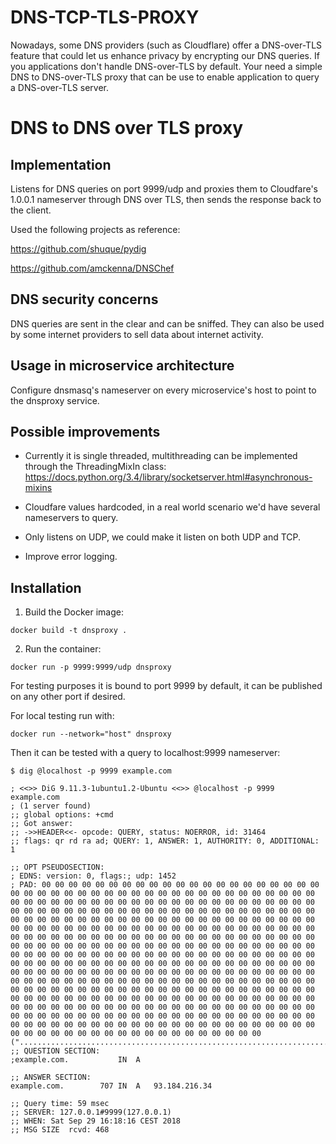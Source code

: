 # DNS-TCP-TLS-PROXY
Nowadays, some DNS providers (such as Cloudflare) offer a DNS-over-TLS feature that could let us enhance privacy by encrypting our DNS queries. If you applications don't handle DNS-over-TLS by default. Your need a simple DNS to DNS-over-TLS proxy that can be use to enable application to query a DNS-over-TLS server.

# DNS to DNS over TLS proxy

## Implementation

Listens for DNS queries on port 9999/udp and proxies them to Cloudfare's 1.0.0.1 nameserver through DNS over TLS, then sends the response back to the client.

Used the following projects as reference:

https://github.com/shuque/pydig

https://github.com/amckenna/DNSChef


## DNS security concerns 

DNS queries are sent in the clear and can be sniffed. They can also be used by some internet providers to sell data about internet activity.


## Usage in microservice architecture

Configure dnsmasq's nameserver on every microservice's host to point to the dnsproxy service.


## Possible improvements

- Currently it is single threaded, multithreading can be implemented through the ThreadingMixIn class: https://docs.python.org/3.4/library/socketserver.html#asynchronous-mixins

- Cloudfare values hardcoded, in a real world scenario we'd have several nameservers to query.

- Only listens on UDP, we could make it listen on both UDP and TCP.

- Improve error logging.


## Installation

1. Build the Docker image:

```
docker build -t dnsproxy .
```

2. Run the container:

```
docker run -p 9999:9999/udp dnsproxy
```

For testing purposes it is bound to port 9999 by default, it can be published on any other port if desired.

For local testing run with:

```
docker run --network="host" dnsproxy
```

Then it can be tested with a query to localhost:9999 nameserver:

```
$ dig @localhost -p 9999 example.com

; <<>> DiG 9.11.3-1ubuntu1.2-Ubuntu <<>> @localhost -p 9999 example.com
; (1 server found)
;; global options: +cmd
;; Got answer:
;; ->>HEADER<<- opcode: QUERY, status: NOERROR, id: 31464
;; flags: qr rd ra ad; QUERY: 1, ANSWER: 1, AUTHORITY: 0, ADDITIONAL: 1

;; OPT PSEUDOSECTION:
; EDNS: version: 0, flags:; udp: 1452
; PAD: 00 00 00 00 00 00 00 00 00 00 00 00 00 00 00 00 00 00 00 00 00 00 00 00 00 00 00 00 00 00 00 00 00 00 00 00 00 00 00 00 00 00 00 00 00 00 00 00 00 00 00 00 00 00 00 00 00 00 00 00 00 00 00 00 00 00 00 00 00 00 00 00 00 00 00 00 00 00 00 00 00 00 00 00 00 00 00 00 00 00 00 00 00 00 00 00 00 00 00 00 00 00 00 00 00 00 00 00 00 00 00 00 00 00 00 00 00 00 00 00 00 00 00 00 00 00 00 00 00 00 00 00 00 00 00 00 00 00 00 00 00 00 00 00 00 00 00 00 00 00 00 00 00 00 00 00 00 00 00 00 00 00 00 00 00 00 00 00 00 00 00 00 00 00 00 00 00 00 00 00 00 00 00 00 00 00 00 00 00 00 00 00 00 00 00 00 00 00 00 00 00 00 00 00 00 00 00 00 00 00 00 00 00 00 00 00 00 00 00 00 00 00 00 00 00 00 00 00 00 00 00 00 00 00 00 00 00 00 00 00 00 00 00 00 00 00 00 00 00 00 00 00 00 00 00 00 00 00 00 00 00 00 00 00 00 00 00 00 00 00 00 00 00 00 00 00 00 00 00 00 00 00 00 00 00 00 00 00 00 00 00 00 00 00 00 00 00 00 00 00 00 00 00 00 00 00 00 00 00 00 00 00 00 00 00 00 00 00 00 00 00 00 00 00 00 00 00 00 00 00 00 00 00 00 00 00 00 00 00 00 00 00 00 00 00 00 00 00 00 00 00 00 00 00 00 00 00 00 00 00 00 00 00 00 00 00 00 00 00 00 00 00 00 00 00 00 00 00 00 00 00 00 00 00 00 00 00 00 00 00 00 00 00 00 00 00 00 00 00 00 00 00 00 00 00 00 00 00 ("........................................................................................................................................................................................................................................................................................................................................................................................................................")
;; QUESTION SECTION:
;example.com.			IN	A

;; ANSWER SECTION:
example.com.		707	IN	A	93.184.216.34

;; Query time: 59 msec
;; SERVER: 127.0.0.1#9999(127.0.0.1)
;; WHEN: Sat Sep 29 16:18:16 CEST 2018
;; MSG SIZE  rcvd: 468
